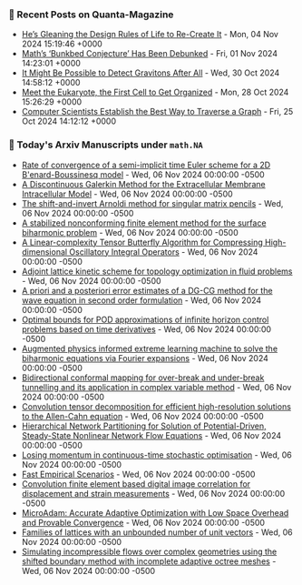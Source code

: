 ### 📝 Recent Posts on Quanta-Magazine
<!-- quanta starts -->
* <a href="https://www.quantamagazine.org/hes-gleaning-the-design-rules-of-life-to-re-create-it-20241104/">He’s Gleaning the Design Rules of Life to Re-Create It</a> - Mon, 04 Nov 2024 15:19:46 +0000
* <a href="https://www.quantamagazine.org/maths-bunkbed-conjecture-has-been-debunked-20241101/">Math’s ‘Bunkbed Conjecture’ Has Been Debunked</a> - Fri, 01 Nov 2024 14:23:01 +0000
* <a href="https://www.quantamagazine.org/it-might-be-possible-to-detect-gravitons-after-all-20241030/">It Might Be Possible to Detect Gravitons After All</a> - Wed, 30 Oct 2024 14:58:12 +0000
* <a href="https://www.quantamagazine.org/meet-the-eukaryote-the-first-cell-to-get-organized-20241028/">Meet the Eukaryote, the First Cell to Get Organized</a> - Mon, 28 Oct 2024 15:26:29 +0000
* <a href="https://www.quantamagazine.org/computer-scientists-establish-the-best-way-to-traverse-a-graph-20241025/">Computer Scientists Establish the Best Way to Traverse a Graph</a> - Fri, 25 Oct 2024 14:12:12 +0000
<!-- quanta ends -->

### 📝 Today's Arxiv Manuscripts under ``math.NA``
<!-- arxiv-math-na starts -->
* <a href="https://arxiv.org/abs/2411.02590">Rate of convergence of a semi-implicit time Euler scheme for a 2D B'enard-Boussinesq model</a> - Wed, 06 Nov 2024 00:00:00 -0500
* <a href="https://arxiv.org/abs/2411.02646">A Discontinuous Galerkin Method for the Extracellular Membrane Intracellular Model</a> - Wed, 06 Nov 2024 00:00:00 -0500
* <a href="https://arxiv.org/abs/2411.02895">The shift-and-invert Arnoldi method for singular matrix pencils</a> - Wed, 06 Nov 2024 00:00:00 -0500
* <a href="https://arxiv.org/abs/2411.02952">A stabilized nonconforming finite element method for the surface biharmonic problem</a> - Wed, 06 Nov 2024 00:00:00 -0500
* <a href="https://arxiv.org/abs/2411.03029">A Linear-complexity Tensor Butterfly Algorithm for Compressing High-dimensional Oscillatory Integral Operators</a> - Wed, 06 Nov 2024 00:00:00 -0500
* <a href="https://arxiv.org/abs/2411.03090">Adjoint lattice kinetic scheme for topology optimization in fluid problems</a> - Wed, 06 Nov 2024 00:00:00 -0500
* <a href="https://arxiv.org/abs/2411.03264">A priori and a posteriori error estimates of a DG-CG method for the wave equation in second order formulation</a> - Wed, 06 Nov 2024 00:00:00 -0500
* <a href="https://arxiv.org/abs/2310.10552">Optimal bounds for POD approximations of infinite horizon control problems based on time derivatives</a> - Wed, 06 Nov 2024 00:00:00 -0500
* <a href="https://arxiv.org/abs/2310.13947">Augmented physics informed extreme learning machine to solve the biharmonic equations via Fourier expansions</a> - Wed, 06 Nov 2024 00:00:00 -0500
* <a href="https://arxiv.org/abs/2406.12148">Bidirectional conformal mapping for over-break and under-break tunnelling and its application in complex variable method</a> - Wed, 06 Nov 2024 00:00:00 -0500
* <a href="https://arxiv.org/abs/2410.15519">Convolution tensor decomposition for efficient high-resolution solutions to the Allen-Cahn equation</a> - Wed, 06 Nov 2024 00:00:00 -0500
* <a href="https://arxiv.org/abs/2410.19850">Hierarchical Network Partitioning for Solution of Potential-Driven, Steady-State Nonlinear Network Flow Equations</a> - Wed, 06 Nov 2024 00:00:00 -0500
* <a href="https://arxiv.org/abs/2209.03705">Losing momentum in continuous-time stochastic optimisation</a> - Wed, 06 Nov 2024 00:00:00 -0500
* <a href="https://arxiv.org/abs/2307.03927">Fast Empirical Scenarios</a> - Wed, 06 Nov 2024 00:00:00 -0500
* <a href="https://arxiv.org/abs/2311.03504">Convolution finite element based digital image correlation for displacement and strain measurements</a> - Wed, 06 Nov 2024 00:00:00 -0500
* <a href="https://arxiv.org/abs/2405.15593">MicroAdam: Accurate Adaptive Optimization with Low Space Overhead and Provable Convergence</a> - Wed, 06 Nov 2024 00:00:00 -0500
* <a href="https://arxiv.org/abs/2410.16172">Families of lattices with an unbounded number of unit vectors</a> - Wed, 06 Nov 2024 00:00:00 -0500
* <a href="https://arxiv.org/abs/2411.00272">Simulating incompressible flows over complex geometries using the shifted boundary method with incomplete adaptive octree meshes</a> - Wed, 06 Nov 2024 00:00:00 -0500
<!-- arxiv-math-na ends -->
